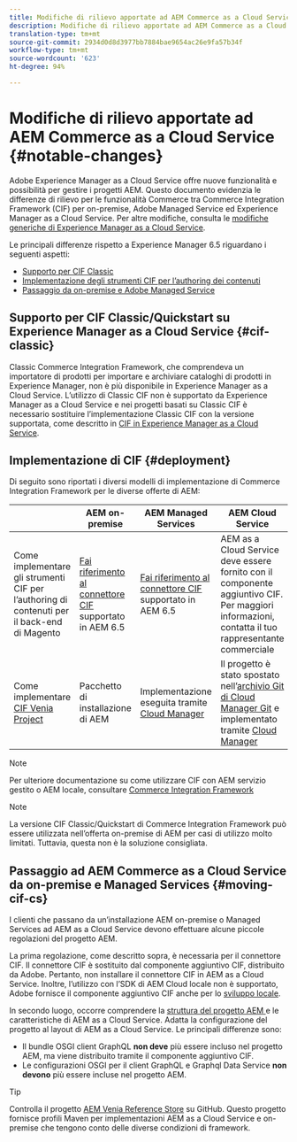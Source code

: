 ```yaml
---
title: Modifiche di rilievo apportate ad AEM Commerce as a Cloud Service
description: Modifiche di rilievo apportate ad AEM Commerce as a Cloud Service rispetto ad Adobe Experience Manager 6.5.
translation-type: tm+mt
source-git-commit: 2934d0d8d3977bb7884bae9654ac26e9fa57b34f
workflow-type: tm+mt
source-wordcount: '623'
ht-degree: 94%

---
```



# Modifiche di rilievo apportate ad AEM Commerce as a Cloud Service {#notable-changes}

Adobe Experience Manager as a Cloud Service offre nuove funzionalità e possibilità per gestire i progetti AEM. Questo documento evidenzia le differenze di rilievo per le funzionalità Commerce tra Commerce Integration Framework (CIF) per on-premise, Adobe Managed Service ed Experience Manager as a Cloud Service. Per altre modifiche, consulta le [modifiche generiche di Experience Manager as a Cloud Service](/help/release-notes/aem-cloud-changes.md).

Le principali differenze rispetto a Experience Manager 6.5 riguardano i seguenti aspetti:
* [Supporto per CIF Classic](#cif-classic)
* [Implementazione degli strumenti CIF per l’authoring dei contenuti](#cif-tools)
* [Passaggio da on-premise e Adobe Managed Service](#moving-cif-cs)

## Supporto per CIF Classic/Quickstart su Experience Manager as a Cloud Service {#cif-classic}

Classic Commerce Integration Framework, che comprendeva un importatore di prodotti per importare e archiviare cataloghi di prodotti in Experience Manager, non è più disponibile in Experience Manager as a Cloud Service. L’utilizzo di Classic CIF non è supportato da Experience Manager as a Cloud Service e nei progetti basati su Classic CIF è necessario sostituire l’implementazione Classic CIF con la versione supportata, come descritto in [CIF in Experience Manager as a Cloud Service](https://docs.adobe.com/content/help/en/experience-manager-cloud-service/commerce/architecture/magento.html#overview).

## Implementazione di CIF {#deployment}

Di seguito sono riportati i diversi modelli di implementazione di Commerce Integration Framework per le diverse offerte di AEM:

|  | AEM on-premise | AEM Managed Services | AEM Cloud Service |
|-------------     |-----------|-----------|-----------|
| Come implementare gli strumenti CIF per l’authoring di contenuti per il back-end di Magento | [Fai riferimento al connettore CIF](https://github.com/adobe/commerce-cif-connector/blob/master/README.md) supportato in AEM 6.5 | [Fai riferimento al connettore CIF](https://github.com/adobe/commerce-cif-connector/blob/master/README.md) supportato in AEM 6.5 | AEM as a Cloud Service deve essere fornito con il componente aggiuntivo CIF. Per maggiori informazioni, contatta il tuo rappresentante commerciale |
| Come implementare [CIF Venia Project](https://github.com/adobe/aem-cif-guides-venia) | Pacchetto di installazione di AEM | Implementazione eseguita tramite [Cloud Manager](https://docs.adobe.com/content/help/it-IT/experience-manager-cloud-manager/using/introduction-to-cloud-manager.html) | Il progetto è stato spostato nell’[archivio Git di Cloud Manager Git](https://docs.adobe.com/content/help/it-IT/experience-manager-cloud-service/implementing/managing-code/integrating-with-git.html) e implementato tramite [Cloud Manager](https://docs.adobe.com/content/help/it-IT/experience-manager-cloud-service/implementing/deploying/overview.html) |

>[!NOTE]
>
>Per ulteriore documentazione su come utilizzare CIF con AEM servizio gestito o AEM locale, consultare [Commerce Integration Framework](https://www.adobe.io/apis/experiencecloud/commerce-integration-framework/getting-started.html)

>[!NOTE]
>
>La versione CIF Classic/Quickstart di Commerce Integration Framework può essere utilizzata nell’offerta on-premise di AEM per casi di utilizzo molto limitati. Tuttavia, questa non è la soluzione consigliata.

## Passaggio ad AEM Commerce as a Cloud Service da on-premise e Managed Services {#moving-cif-cs}

I clienti che passano da un’installazione AEM on-premise o Managed Services ad AEM as a Cloud Service devono effettuare alcune piccole regolazioni del progetto AEM.

La prima regolazione, come descritto sopra, è necessaria per il connettore CIF. Il connettore CIF è sostituito dal componente aggiuntivo CIF, distribuito da Adobe. Pertanto, non installare il connettore CIF in AEM as a Cloud Service. Inoltre, l’utilizzo con l’SDK di AEM Cloud locale non è supportato, Adobe fornisce il componente aggiuntivo CIF anche per lo [sviluppo locale](develop.md).

In secondo luogo, occorre comprendere la [struttura del progetto AEM ](https://docs.adobe.com/content/help/it-IT/experience-manager-cloud-service/implementing/developing/aem-project-content-package-structure.html) e le caratteristiche di AEM as a Cloud Service. Adatta la configurazione del progetto al layout di AEM as a Cloud Service.
Le principali differenze sono:

* Il bundle OSGI client GraphQL **non deve** più essere incluso nel progetto AEM, ma viene distribuito tramite il componente aggiuntivo CIF.
* Le configurazioni OSGI per il client GraphQL e Graphql Data Service **non devono** più essere incluse nel progetto AEM.

>[!TIP]
>
>Controlla il progetto [AEM Venia Reference Store](https://github.com/adobe/aem-cif-guides-venia) su GitHub. Questo progetto fornisce profili Maven per implementazioni AEM as a Cloud Service e on-premise che tengono conto delle diverse condizioni di framework.
